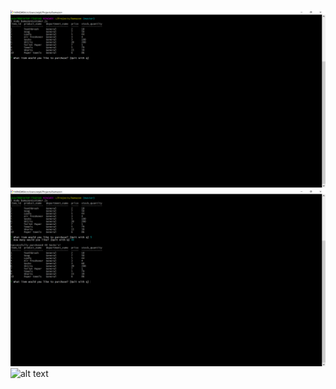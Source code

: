 ![alt text](images/bamazon_start.png "What shows when you first start up the application")
![alt text](images/bamazon_purchase.png "Type in the ID you wish to purchase and enter how much you would like to buy")
![alt text](screenshots/bamazon_purchase_SQL.png "Shows the changes in the database")
